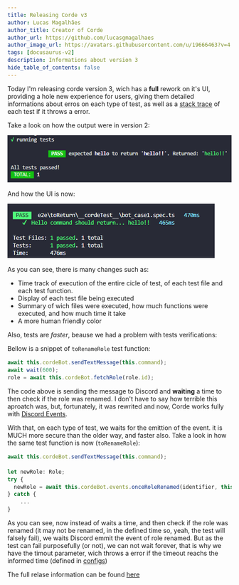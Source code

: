 ```yaml
---
title: Releasing Corde v3
author: Lucas Magalhães
author_title: Creator of Corde
author_url: https://github.com/lucasgmagalhaes
author_image_url: https://avatars.githubusercontent.com/u/19666463?v=4
tags: [docusaurus-v2]
description: Informations about version 3
hide_table_of_contents: false
---
```


Today I'm releasing corde version 3, wich has a **full** rework on it's UI,
providing a hole new experience for users, giving them detailed informations about erros
on each type of test, as well as a [stack trace](https://en.wikipedia.org/wiki/Stack_trace) of
each test if it throws a error.

Take a look on how the output were in version 2:

<div style={{textAlign: 'center'}}>

![old ui](/img/console_print.png)

</div>

And how the UI is now:

<div style={{textAlign: 'center'}}>

![new ui](/img/test_success_example.png)

</div>

As you can see, there is many changes such as:

- Time track of execution of the entire cicle of test, of each test file and each test function.
- Display of each test file being executed
- Summary of wich files were executed, how much functions were executed, and how much time it take
- A more human friendly color

Also, tests are _faster_, beause we had a problem with tests verifications:

Bellow is a snippet of `toRenameRole` test function:

```typescript
await this.cordeBot.sendTextMessage(this.command);
await wait(600);
role = await this.cordeBot.fetchRole(role.id);
```

The code above is sending the message to Discord and **waiting** a time to then check if the role was renamed.
I don't have to say how terrible this aproatch was, but, fortunately, it was rewrited and now, Corde works
fully with [Discord Events](https://discord.com/developers/docs/topics/gateway#gateway-intents).

With that, on each type of test, we waits for the emittion of the event. it is MUCH more secure than the older
way, and faster also. Take a look in how the same test function is now (`toRenameRole`):

```typescript
await this.cordeBot.sendTextMessage(this.command);

let newRole: Role;
try {
  newRole = await this.cordeBot.events.onceRoleRenamed(identifier, this.timeOut);
} catch {
    ...
}
```

As you can see, now instead of waits a time, and then check if the role was renamed (it may not be renamed,
in the defined time so, yeah, the test will falsely fail), we waits Discord emmit the event
of role renamed. But as the test can fail purposefully (or not), we can not wait forever,
that is why we have the timout parameter, wich throws a error if the timeout reachs the informed
time (defined in [configs](/docs/configurations#timeout))

The full relase information can be found [here](https://github.com/lucasgmagalhaes/corde/releases/tag/v3.0.1)
